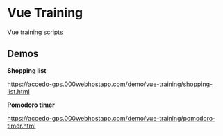 # Vue Training
 Vue training scripts
 
## Demos

**Shopping list**

https://accedo-gps.000webhostapp.com/demo/vue-training/shopping-list.html

**Pomodoro timer**

https://accedo-gps.000webhostapp.com/demo/vue-training/pomodoro-timer.html
